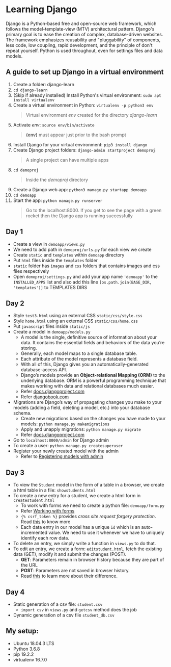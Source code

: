 # Learning Django
Django is a Python-based free and open-source web framework, which follows the model-template-view (MTV) architectural pattern. Django's primary goal is to ease the creation of complex, database-driven websites. The framework emphasizes reusability and "pluggability" of components, less code, low coupling, rapid development, and the principle of don't repeat yourself. Python is used throughout, even for settings files and data models.

## A guide to set up Django in a virtual environment

1. Create a folder: django-learn
2. ```cd django-learn```
3. (Skip if already installed) Install Python's virtual environment: ```sudo apt install virtualenv```
4. Create a virtual environment in Python: ```virtualenv -p python3 env```
    > Virtual environment *env* created for the directory *django-learn*
5. Activate *env*: ```source env/bin/activate```
    > **(env)** must appear just prior to the bash prompt
6. Install Django for your virtual environment: ```pip3 install django```
7. Create Django project folders: ```django-admin startproject demoproj```
    > A single project can have multiple apps
8. ```cd demoproj```
    > Inside the *demoproj* directory
9. Create a Django web app: ```python3 manage.py startapp demoapp```
10. ```cd demoapp```
11. Start the app: ```python manage.py runserver```
    > Go to the localhost:8000. If you get to see the page with a green rocket then the Django app is running successfully

## Day 1
- Create a view in ```demoapp/views.py```
- We need to add path in ```demoproj/urls.py``` for each view we create
- Create ```static``` and ```templates``` within ```demoapp``` directory
- Put ```html``` files inside the ```templates``` folder
- ```static``` folder has ```images``` and ```css``` folders that contains images and css files respectively
- Open ```demoproj/settings.py``` and add your app name ```'demoapp'``` to the ```INSTALLED_APPS``` list and also add this line ```[os.path.join(BASE_DIR, 'templates')]``` to TEMPLATES DIRS

## Day 2
- Style ```test3.html``` using an external CSS ```static/css/style.css```
- Style ```home.html``` using an external CSS ```static/css/home.css```
- Put ```javascript``` files inside ```static/js```
- Create a model in ```demoapp/models.py```
    - A model is the single, definitive source of information about your data. It contains the essential fields and behaviors of the data you’re storing.
    - Generally, each model maps to a single database table.
    - Each attribute of the model represents a database field.
    - With all of this, Django gives you an
    automatically-generated database-access API.
    - Django’s models provide an **Object-relational Mapping (ORM)** to the underlying database. ORM is a powerful programming technique that makes working with data and relational databases much easier.
    - Refer [docs.djangoproject.com](https://docs.djangoproject.com/en/2.2/topics/db/models/)
    - Refer [djangobook.com](https://djangobook.com/mdj2-models/)
- Migrations are Django’s way of propagating changes you make to your models (adding a field, deleting a model, etc.) into your database schema.
    - Create new migrations based on the changes you have made to your models: ```python manage.py makemigrations```
    - Apply and unapply migrations: ```python manage.py migrate```
    - Refer [docs.djangoproject.com](https://docs.djangoproject.com/en/2.2/topics/migrations/)
- Go to ```localhost:8000/admin``` for Django admin
- To create a user: ```python manage.py createsuperuser```
- Register your newly created model with the admin
    - Refer to [Registering models with admin](https://djangobook.com/mdj2-django-admin/)

## Day 3
- To view the ```Student``` model in the form of a table in a browser, we create a html table in a file: ```showstudents.html```
- To create a new entry for a student, we create a html form in ```createstudent.html```
    - To work with forms we need to create a python file: ```demoapp/form.py```
    - Refer [Working with forms](https://docs.djangoproject.com/en/2.2/topics/forms/)
    - ```{% csrf_token %}``` provides *cross site request forgery protection*. Read [this](https://docs.djangoproject.com/en/2.2/ref/csrf/) to know more
    - Each data entry in our model has a unique ```id``` which is an auto-incremented value. We need to use it whenever we have to uniquely identify each row data.
- To delete an entry, we simply write a function in ```views.py``` to do that.
- To edit an entry, we create a form: ```editstudent.html```, fetch the existing data (GET), modify it and submit the changes (POST).
    - **GET**: Parameters remain in browser history because they are part of the URL
    - **POST**: Parameters are not saved in browser history.
    - Read [this](https://www.diffen.com/difference/GET-vs-POST-HTTP-Requests) to learn more about their difference.

## Day 4
- Static generation of a csv file: ```student.csv```
    - ```import csv``` in ```views.py``` and ```getcsv``` method does the job
- Dynamic generation of a csv file ```student_db.csv```

## My setup:
- Ubuntu 18.04.3 LTS
- Python 3.6.8
- pip 19.2.2
- virtualenv 16.7.0